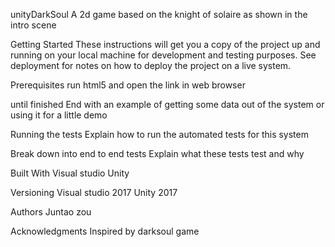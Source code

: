 unityDarkSoul
A 2d game based on the knight of solaire as shown in the intro scene

Getting Started
These instructions will get you a copy of the project up and running on your local machine for development and testing purposes. See deployment for notes on how to deploy the project on a live system.

Prerequisites
run html5 and open the link in web browser



until finished
End with an example of getting some data out of the system or using it for a little demo

Running the tests
Explain how to run the automated tests for this system

Break down into end to end tests
Explain what these tests test and why



Built With
Visual studio 
Unity 

Versioning
Visual studio 2017
Unity 2017

Authors
Juntao zou




Acknowledgments
Inspired by darksoul game
